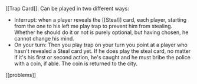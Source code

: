 [[Trap Card]]: Can be played in two different ways:
- Interrupt: when a player reveals the [[Steal]] card, each player, starting from the one to his left me play trap to prevent him from stealing. Whether he should do it or not is purely optional, but having chosen, he cannot change his mind.
- On your turn: Then you play trap on your turn you point at a player who hasn't revealed a Steal card yet. If he does play the steal card, no matter if it's his first or second action, he's caught and he must bribe the police with a coin, if able. The coin is returned to the city.

[[problems]]